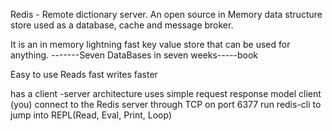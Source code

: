Redis - Remote dictionary server.
An open source in Memory data structure store used as a database, cache and message broker.

It is an in memory lightning fast key value store that can be used for anything.
 -------Seven DataBases in seven weeks-----book

Easy to use
Reads fast
writes faster

has a client -server architecture
uses simple request response model
client (you) connect to the Redis server through TCP on port 6377 
run redis-cli to jump into REPL(Read, Eval, Print, Loop)


